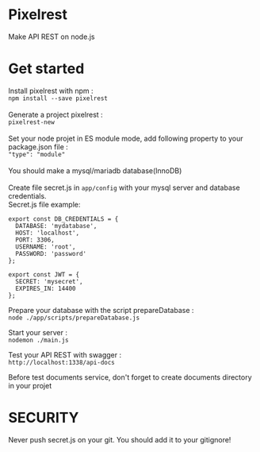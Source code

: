 # Pixelrest
Make API REST on node.js

# Get started
Install pixelrest with npm : <br>
`npm install --save pixelrest` <br><br>
Generate a project pixelrest : <br>
`pixelrest-new` <br><br>
Set your node projet in ES module mode, add following property to your package.json file :<br>
`"type": "module"`<br><br>
You should make a mysql/mariadb database(InnoDB)<br><br>
Create file secret.js in `app/config` with your mysql server and database credentials.<br>
Secret.js file example:<br>

```
export const DB_CREDENTIALS = {
  DATABASE: 'mydatabase',
  HOST: 'localhost',
  PORT: 3306,
  USERNAME: 'root',
  PASSWORD: 'password'
};

export const JWT = {
  SECRET: 'mysecret',
  EXPIRES_IN: 14400
};
```
Prepare your database with the script prepareDatabase :<br>
`node ./app/scripts/prepareDatabase.js` <br>

Start your server : <br>
`nodemon ./main.js` <br>

Test your API REST with swagger : <br>
`http://localhost:1338/api-docs` <br>

Before test documents service, don't forget to create documents directory in your projet

# SECURITY
Never push secret.js on your git. You should add it to your gitignore!
